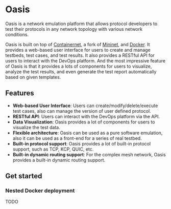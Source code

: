 # Oasis

Oasis is a network emulation platform that allows protocol developers to test their protocols in any network topology with various network conditions.

Oasis is built on top of [Containernet](https://github.com/containernet/containernet/), a fork of [Mininet](http://mininet.org/), and [Docker](https://www.docker.com/). It provides a web-based user interface for users to create and manage testbeds, test cases, and test results. It also provides a RESTful API for users to interact with the DevOps platform. And the most impressive feature of Oasis is that it provides a lots of components for users to visualize, analyze the test results, and even generate the test report automatically based on given templates.

## Features

- **Web-based User Interface**: Users can create/modify/delete/execute test cases, also can manage the version of user defined protocol.
- **RESTful API**: Users can interact with the DevOps platform via the API.
- **Data Visualization**: Oasis provides a lot of components for users to visualize the test data.
- **Flexible architecture**: Oasis can be used as a pure software emulation, also it can be used as a front-end for a series of real testbed.
- **Built-in protocol support**: Oasis provides a lot of built-in protocol support, such as TCP, KCP, QUIC, etc.
- **Built-in dynamic routing support**: For the complex mesh network, Oasis provides a built-in dynamic routing support.

## Get started

### Nested Docker deployment

TODO